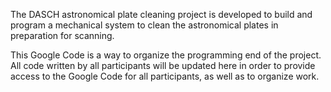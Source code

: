 The DASCH astronomical plate cleaning project is developed to build and program a mechanical system to clean the astronomical plates in preparation for scanning.

This Google Code is a way to organize the programming end of the project.  All code written by all participants will be updated here in order to provide access to the Google Code for all participants, as well as to organize work.